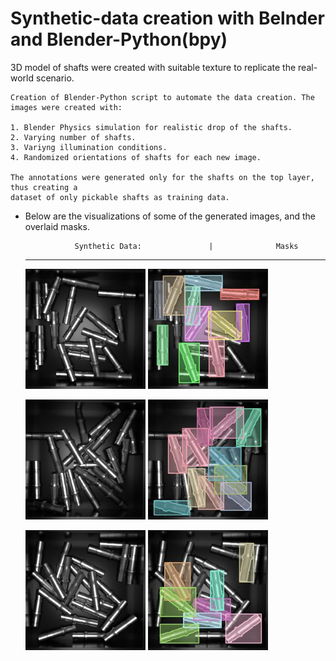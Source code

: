 # Synthetic-data creation with Belnder and Blender-Python(bpy)

3D model of shafts were created with suitable texture to replicate the real-world scenario.

    Creation of Blender-Python script to automate the data creation. The images were created with:

    1. Blender Physics simulation for realistic drop of the shafts.
    2. Varying number of shafts.
    3. Variyng illumination conditions.
    4. Randomized orientations of shafts for each new image.

    The annotations were generated only for the shafts on the top layer, thus creating a
    dataset of only pickable shafts as training data.

- Below are the visualizations of some of the generated images, and the overlaid masks. 
  
                 Synthetic Data:               |              Masks   
    ----
    
    <img src = "https://github.com/SriniMaiya/Shaft-Localization/blob/main/readme_files/Img_0001.png" width="40%" height="45%" ></img>   <img src="https://github.com/SriniMaiya/Shaft-Localization/blob/main/readme_files/1_annotated.jpg" width="40%" height="45%" ></img>

    <img src="https://github.com/SriniMaiya/Shaft-Localization/blob/main/readme_files/Img_0009.png" width="40%" height="45%" ></img>    <img src="https://github.com/SriniMaiya/Shaft-Localization/blob/main/readme_files/9_annotated.jpg" width="40%" height="45%"></img>

    <img src="https://github.com/SriniMaiya/Shaft-Localization/blob/main/readme_files/Img_00012.png" width="40%" height="45%" ></img>    <img src="https://github.com/SriniMaiya/Shaft-Localization/blob/main/readme_files/12_annotated.jpg" width="40%" height="45%"></img>

